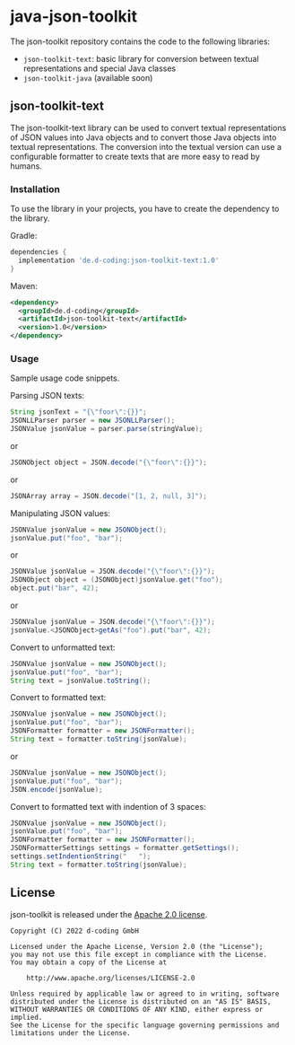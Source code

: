 # java-json-toolkit

The json-toolkit repository contains the code to the following libraries:
* `json-toolkit-text`: basic library for conversion between textual representations and special Java classes
* `json-toolkit-java` (available soon)

## json-toolkit-text

The json-toolkit-text library can be used to convert textual representations of JSON values into Java objects and to convert those Java objects into textual representations. The conversion into the textual version can use a configurable formatter to create texts that are more easy to read by humans.

### Installation

To use the library in your projects, you have to create the dependency to the library.

Gradle:
```gradle
dependencies {
  implementation 'de.d-coding:json-toolkit-text:1.0'
}
```

Maven:
```xml
<dependency>
  <groupId>de.d-coding</groupId>
  <artifactId>json-toolkit-text</artifactId>
  <version>1.0</version>
</dependency>
```

### Usage

Sample usage code snippets. 

Parsing JSON texts:
```java
String jsonText = "{\"foor\":{}}";
JSONLLParser parser = new JSONLLParser();
JSONValue jsonValue = parser.parse(stringValue);
```
or
```java
JSONObject object = JSON.decode("{\"foor\":{}}");
```
or
```java
JSONArray array = JSON.decode("[1, 2, null, 3]");
```

Manipulating JSON values:
```java
JSONValue jsonValue = new JSONObject();
jsonValue.put("foo", "bar");
```
or
```java
JSONValue jsonValue = JSON.decode("{\"foor\":{}}");
JSONObject object = (JSONObject)jsonValue.get("foo");
object.put("bar", 42);
```
or
```java
JSONValue jsonValue = JSON.decode("{\"foor\":{}}");
jsonValue.<JSONObject>getAs("foo").put("bar", 42);
```

Convert to unformatted text:
```java
JSONValue jsonValue = new JSONObject();
jsonValue.put("foo", "bar");
String text = jsonValue.toString();
```

Convert to formatted text:
```java
JSONValue jsonValue = new JSONObject();
jsonValue.put("foo", "bar");
JSONFormatter formatter = new JSONFormatter();
String text = formatter.toString(jsonValue);
```
or
```java
JSONValue jsonValue = new JSONObject();
jsonValue.put("foo", "bar");
JSON.encode(jsonValue);
```

Convert to formatted text with indention of 3 spaces:
```java
JSONValue jsonValue = new JSONObject();
jsonValue.put("foo", "bar");
JSONFormatter formatter = new JSONFormatter();
JSONFormatterSettings settings = formatter.getSettings();
settings.setIndentionString("   ");
String text = formatter.toString(jsonValue);
```

## License

json-toolkit is released under the [Apache 2.0 license](LICENSE).

```
Copyright (C) 2022 d-coding GmbH

Licensed under the Apache License, Version 2.0 (the "License");
you may not use this file except in compliance with the License.
You may obtain a copy of the License at

    http://www.apache.org/licenses/LICENSE-2.0

Unless required by applicable law or agreed to in writing, software
distributed under the License is distributed on an "AS IS" BASIS,
WITHOUT WARRANTIES OR CONDITIONS OF ANY KIND, either express or implied.
See the License for the specific language governing permissions and
limitations under the License.
```
